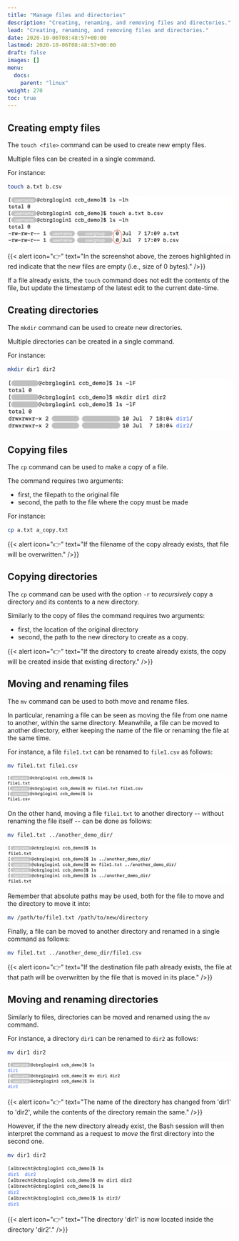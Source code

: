 ```yaml
---
title: "Manage files and directories"
description: "Creating, renaming, and removing files and directories."
lead: "Creating, renaming, and removing files and directories."
date: 2020-10-06T08:48:57+00:00
lastmod: 2020-10-06T08:48:57+00:00
draft: false
images: []
menu:
  docs:
    parent: "linux"
weight: 270
toc: true
---
```


## Creating empty files

The `touch <file>` command can be used to create new empty files.

Multiple files can be created in a single command.

For instance:

```bash
touch a.txt b.csv
```

![Creating files using the 'touch' command.](touch.png)

{{< alert icon="👉" text="In the screenshot above, the zeroes highlighted in red indicate that the new files are empty (i.e., size of 0 bytes)." />}}

If a file already exists, the `touch` command does not edit the contents of the file,
but update the timestamp of the latest edit to the current date-time.

## Creating directories

The `mkdir` command can be used to create new directories.

Multiple directories can be created in a single command.

For instance:

```bash
mkdir dir1 dir2
```

![Creating directories using the 'mkdir' command.](mkdir.png)

## Copying files

The `cp` command can be used to make a copy of a file.

The command requires two arguments:

- first, the filepath to the original file
- second, the path to the file where the copy must be made

For instance:

```bash
cp a.txt a_copy.txt
```

{{< alert icon="👉" text="If the filename of the copy already exists, that file will be overwritten." />}}

## Copying directories

The `cp` command can be used with the option `-r` to _recursively_ copy a directory
and its contents to a new directory.

Similarly to the copy of files the command requires two arguments:

- first, the location of the original directory
- second, the path to the new directory to create as a copy.

{{< alert icon="👉" text="If the directory to create already exists, the copy will be created inside that existing directory." />}}

## Moving and renaming files

The `mv` command can be used to both move and rename files.

In particular, renaming a file can be seen as moving the file from one name to another,
within the same directory.
Meanwhile, a file can be moved to another directory, either keeping the name of the file
or renaming the file at the same time.

For instance, a file `file1.txt` can be renamed to `file1.csv` as follows:

```bash
mv file1.txt file1.csv
```

![Renaming a file using the 'mv' command.](mv-rename.png)

On the other hand, moving a file `file1.txt` to another directory
-- without renaming the file itself --
can be done as follows:

```bash
mv file1.txt ../another_demo_dir/
```

![Moving a file using the 'mv' command.](mv-move.png)

Remember that absolute paths may be used, both for the file to move
and the directory to move it into:

```bash
mv /path/to/file1.txt /path/to/new/directory
```

Finally, a file can be moved to another directory and renamed
in a single command as follows:

```bash
mv file1.txt ../another_demo_dir/file1.csv
```

{{< alert icon="👉" text="If the destination file path already exists, the file at that path will be overwritten by the file that is moved in its place." />}}

## Moving and renaming directories

Similarly to files, directories can be moved and renamed using the `mv` command.

For instance, a directory `dir1` can be renamed to `dir2` as follows:

```bash
mv dir1 dir2
```

![Renaming a directory using the 'mv' command.](mv-dir-rename.png)

{{< alert icon="👉" text="The name of the directory has changed from 'dir1' to 'dir2', while the contents of the directory remain the same." />}}

However, if the the new directory already exist, the Bash session
will then interpret the command as a request to _move_ the first directory
into the second one.

```bash
mv dir1 dir2
```

![Moving a directory using the 'mv' command.](mv-dir-move.png)

{{< alert icon="👉" text="The  directory 'dir1' is now located inside the directory 'dir2'." />}}

<!-- Link definitions -->

[gnu-emacs-reference-card]: https://www.gnu.org/software/emacs/refcards/pdf/refcard.pdf

